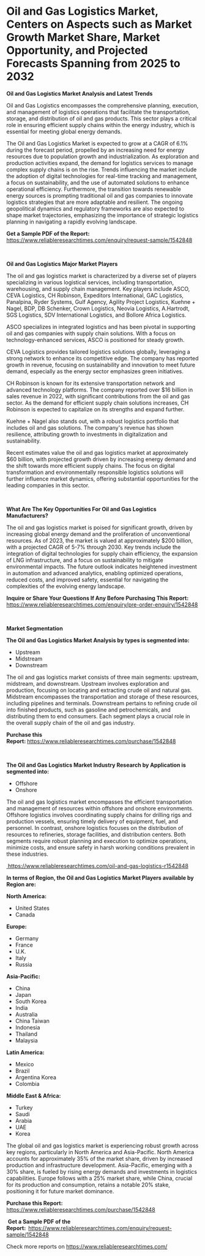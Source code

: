 <p><h1>Oil and Gas Logistics Market, Centers on Aspects such as Market Growth Market Share, Market Opportunity, and Projected Forecasts Spanning from 2025 to 2032</h1></p><p><strong>Oil and Gas Logistics Market Analysis and Latest Trends</strong></p>
<p><p>Oil and Gas Logistics encompasses the comprehensive planning, execution, and management of logistics operations that facilitate the transportation, storage, and distribution of oil and gas products. This sector plays a critical role in ensuring efficient supply chains within the energy industry, which is essential for meeting global energy demands.</p><p>The Oil and Gas Logistics Market is expected to grow at a CAGR of 6.1% during the forecast period, propelled by an increasing need for energy resources due to population growth and industrialization. As exploration and production activities expand, the demand for logistics services to manage complex supply chains is on the rise. Trends influencing the market include the adoption of digital technologies for real-time tracking and management, a focus on sustainability, and the use of automated solutions to enhance operational efficiency. Furthermore, the transition towards renewable energy sources is prompting traditional oil and gas companies to innovate logistics strategies that are more adaptable and resilient. The ongoing geopolitical dynamics and regulatory frameworks are also expected to shape market trajectories, emphasizing the importance of strategic logistics planning in navigating a rapidly evolving landscape.</p></p>
<p><strong>Get a Sample PDF of the Report:&nbsp;</strong> <a href="https://www.reliableresearchtimes.com/enquiry/request-sample/1542848?utm_campaign=2179&utm_medium=2&utm_source=Github&utm_content=ia&utm_term=13022025&utm_id=oil-and-gas-logistics">https://www.reliableresearchtimes.com/enquiry/request-sample/1542848</a></p>
<p>&nbsp;</p>
<p><strong>Oil and Gas Logistics Major Market Players</strong></p>
<p><p>The oil and gas logistics market is characterized by a diverse set of players specializing in various logistical services, including transportation, warehousing, and supply chain management. Key players include ASCO, CEVA Logistics, CH Robinson, Expeditors International, GAC Logistics, Panalpina, Ryder Systems, Gulf Agency, Agility Project Logistics, Kuehne + Nagel, BDP, DB Schenker, Crown Logistics, Neovia Logistics, A.Hartrodt, SGS Logistics, SDV International Logistics, and Bollore Africa Logistics.</p><p>ASCO specializes in integrated logistics and has been pivotal in supporting oil and gas companies with supply chain solutions. With a focus on technology-enhanced services, ASCO is positioned for steady growth.</p><p>CEVA Logistics provides tailored logistics solutions globally, leveraging a strong network to enhance its competitive edge. The company has reported growth in revenue, focusing on sustainability and innovation to meet future demand, especially as the energy sector emphasizes green initiatives.</p><p>CH Robinson is known for its extensive transportation network and advanced technology platforms. The company reported over $16 billion in sales revenue in 2022, with significant contributions from the oil and gas sector. As the demand for efficient supply chain solutions increases, CH Robinson is expected to capitalize on its strengths and expand further.</p><p>Kuehne + Nagel also stands out, with a robust logistics portfolio that includes oil and gas solutions. The company's revenue has shown resilience, attributing growth to investments in digitalization and sustainability.</p><p>Recent estimates value the oil and gas logistics market at approximately $60 billion, with projected growth driven by increasing energy demand and the shift towards more efficient supply chains. The focus on digital transformation and environmentally responsible logistics solutions will further influence market dynamics, offering substantial opportunities for the leading companies in this sector.</p></p>
<p>&nbsp;</p>
<p><strong>What Are The Key Opportunities For Oil and Gas Logistics Manufacturers?</strong></p>
<p><p>The oil and gas logistics market is poised for significant growth, driven by increasing global energy demand and the proliferation of unconventional resources. As of 2023, the market is valued at approximately $200 billion, with a projected CAGR of 5-7% through 2030. Key trends include the integration of digital technologies for supply chain efficiency, the expansion of LNG infrastructure, and a focus on sustainability to mitigate environmental impacts. The future outlook indicates heightened investment in automation and advanced analytics, enabling optimized operations, reduced costs, and improved safety, essential for navigating the complexities of the evolving energy landscape.</p></p>
<p><strong>Inquire or Share Your Questions If Any Before Purchasing This Report:</strong> <a href="https://www.reliableresearchtimes.com/enquiry/pre-order-enquiry/1542848?utm_campaign=2179&utm_medium=2&utm_source=Github&utm_content=ia&utm_term=13022025&utm_id=oil-and-gas-logistics">https://www.reliableresearchtimes.com/enquiry/pre-order-enquiry/1542848</a></p>
<p>&nbsp;</p>
<p><strong>Market Segmentation</strong></p>
<p><strong>The Oil and Gas Logistics Market Analysis by types is segmented into:</strong></p>
<p><ul><li>Upstream</li><li>Midstream</li><li>Downstream</li></ul></p>
<p><p>The oil and gas logistics market consists of three main segments: upstream, midstream, and downstream. Upstream involves exploration and production, focusing on locating and extracting crude oil and natural gas. Midstream encompasses the transportation and storage of these resources, including pipelines and terminals. Downstream pertains to refining crude oil into finished products, such as gasoline and petrochemicals, and distributing them to end consumers. Each segment plays a crucial role in the overall supply chain of the oil and gas industry.</p></p>
<p><strong>Purchase this Report:&nbsp;</strong><a href="https://www.reliableresearchtimes.com/purchase/1542848?utm_campaign=2179&utm_medium=2&utm_source=Github&utm_content=ia&utm_term=13022025&utm_id=oil-and-gas-logistics">https://www.reliableresearchtimes.com/purchase/1542848</a></p>
<p>&nbsp;</p>
<p><strong>The Oil and Gas Logistics Market Industry Research by Application is segmented into:</strong></p>
<p><ul><li>Offshore</li><li>Onshore</li></ul></p>
<p><p>The oil and gas logistics market encompasses the efficient transportation and management of resources within offshore and onshore environments. Offshore logistics involves coordinating supply chains for drilling rigs and production vessels, ensuring timely delivery of equipment, fuel, and personnel. In contrast, onshore logistics focuses on the distribution of resources to refineries, storage facilities, and distribution centers. Both segments require robust planning and execution to optimize operations, minimize costs, and ensure safety in harsh working conditions prevalent in these industries.</p></p>
<p><a href="https://www.reliableresearchtimes.com/oil-and-gas-logistics-r1542848?utm_campaign=2179&utm_medium=2&utm_source=Github&utm_content=ia&utm_term=13022025&utm_id=oil-and-gas-logistics">&nbsp;https://www.reliableresearchtimes.com/oil-and-gas-logistics-r1542848</a></p>
<p><strong>In terms of Region, the Oil and Gas Logistics Market Players available by Region are:</strong></p>
<p>
    <p> <strong> North America: </strong>
        <ul>
            <li>United States</li>
            <li>Canada</li>
        </ul>
        </p> 
    <p> <strong> Europe: </strong>
        <ul>
            <li>Germany</li>
            <li>France</li>
            <li>U.K.</li>
            <li>Italy</li>
            <li>Russia</li>
        </ul>
        </p> 
    <p> <strong> Asia-Pacific: </strong>
        <ul>
            <li>China</li>
            <li>Japan</li>
            <li>South Korea</li>
            <li>India</li>
            <li>Australia</li>
            <li>China Taiwan</li>
            <li>Indonesia</li>
            <li>Thailand</li>
            <li>Malaysia</li>
        </ul>
        </p> 
    <p> <strong> Latin America: </strong>
        <ul>
            <li>Mexico</li>
            <li>Brazil</li>
            <li>Argentina Korea</li>
            <li>Colombia</li>
        </ul>
        </p> 
    <p> <strong> Middle East & Africa: </strong>
        <ul>
            <li>Turkey</li>
            <li>Saudi</li>
            <li>Arabia</li>
            <li>UAE</li>
            <li>Korea</li>
        </ul>
    </p>
    </p>
<p><p>The global oil and gas logistics market is experiencing robust growth across key regions, particularly in North America and Asia-Pacific. North America accounts for approximately 35% of the market share, driven by increased production and infrastructure development. Asia-Pacific, emerging with a 30% share, is fueled by rising energy demands and investments in logistics capabilities. Europe follows with a 25% market share, while China, crucial for its production and consumption, retains a notable 20% stake, positioning it for future market dominance.</p></p>
<p><strong>Purchase this Report: </strong><a href="https://www.reliableresearchtimes.com/purchase/1542848?utm_campaign=2179&utm_medium=2&utm_source=Github&utm_content=ia&utm_term=13022025&utm_id=oil-and-gas-logistics">https://www.reliableresearchtimes.com/purchase/1542848</a></p>
<p>&nbsp;<strong>Get a Sample PDF of the Report:&nbsp;&nbsp;</strong><a href="https://www.reliableresearchtimes.com/enquiry/request-sample/1542848?utm_campaign=2179&utm_medium=2&utm_source=Github&utm_content=ia&utm_term=13022025&utm_id=oil-and-gas-logistics">https://www.reliableresearchtimes.com/enquiry/request-sample/1542848</a></p>
<p><strong></strong></p>
<p>Check more reports on <a href="https://www.reliableresearchtimes.com/?utm_campaign=2179&utm_medium=2&utm_source=Github&utm_content=ia&utm_term=13022025&utm_id=oil-and-gas-logistics">https://www.reliableresearchtimes.com/</a></p>